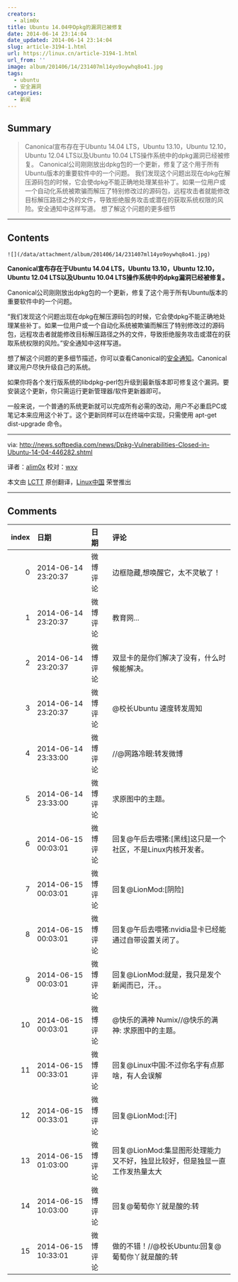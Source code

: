 ```yaml
---
creators:
  - alim0x
title: Ubuntu 14.04中Dpkg的漏洞已被修复
date: 2014-06-14 23:14:04
date_updated: 2014-06-14 23:14:04
slug: article-3194-1.html
url: https://linux.cn/article-3194-1.html
url_from: ''
image: album/201406/14/231407ml14yo9oywhq8o41.jpg
tags:
  - ubuntu
  - 安全漏洞
categories:
  - 新闻
---
```


## Summary

> Canonical宣布存在于Ubuntu 14.04 LTS，Ubuntu 13.10，Ubuntu 12.10，Ubuntu 12.04 LTS以及Ubuntu 10.04 LTS操作系统中的dpkg漏洞已经被修复。 Canonical公司刚刚放出dpkg包的一个更新，修复了这个用于所有Ubuntu版本的重要软件中的一个问题。 我们发现这个问题出现在dpkg在解压源码包的时候，它会使dpkg不能正确地处理某些补丁。如果一位用户或一个自动化系统被欺骗而解压了特别修改过的源码包，远程攻击者就能修改目标解压路径之外的文件，导致拒绝服务攻击或潜在的获取系统权限的风险。安全通知中这样写道。 想了解这个问题的更多细节

***

<!-- more -->

## Contents

`![](/data/attachment/album/201406/14/231407ml14yo9oywhq8o41.jpg)`

**Canonical宣布存在于Ubuntu 14.04 LTS，Ubuntu 13.10，Ubuntu 12.10，Ubuntu 12.04 LTS以及Ubuntu 10.04 LTS操作系统中的dpkg漏洞已经被修复。**

Canonical公司刚刚放出dpkg包的一个更新，修复了这个用于所有Ubuntu版本的重要软件中的一个问题。

“我们发现这个问题出现在dpkg在解压源码包的时候，它会使dpkg不能正确地处理某些补丁。如果一位用户或一个自动化系统被欺骗而解压了特别修改过的源码包，远程攻击者就能修改目标解压路径之外的文件，导致拒绝服务攻击或潜在的获取系统权限的风险。”安全通知中这样写道。

想了解这个问题的更多细节描述，你可以查看Canonical的[安全通知](http://www.ubuntu.com/usn/usn-2242-1/)。Canonical建议用户尽快升级自己的系统。

如果你将各个发行版系统的libdpkg-perl包升级到最新版本即可修复这个漏洞。要安装这个更新，你只需运行更新管理器/软件更新器即可。

一般来说，一个普通的系统更新就可以完成所有必需的改动，用户不必重启PC或笔记本来应用这个补丁。这个更新同样可以在终端中实现，只需使用 apt-get dist-upgrade 命令。

---

via: <http://news.softpedia.com/news/Dpkg-Vulnerabilities-Closed-in-Ubuntu-14-04-446282.shtml>

译者：[alim0x](https://github.com/alim0x) 校对：[wxy](https://github.com/wxy)

本文由 [LCTT](https://github.com/LCTT/TranslateProject) 原创翻译，[Linux中国](https://linux.cn/) 荣誉推出

***

## Comments

|   index | 日期                | 日期     | 评论                                                                        |
|--------:|:--------------------|:---------|:----------------------------------------------------------------------------|
|       0 | 2014-06-14 23:20:37 | 微博评论 | 边框隐藏,想唤醒它，太不灵敏了！                                             |
|       1 | 2014-06-14 23:20:37 | 微博评论 | 教育网...                                                                   |
|       2 | 2014-06-14 23:20:37 | 微博评论 | 双显卡的是你们解决了没有，什么时候能解决。                                  |
|       3 | 2014-06-14 23:20:37 | 微博评论 | @校长Ubuntu 速度转发周知                                                    |
|       4 | 2014-06-14 23:33:00 | 微博评论 | //@网路冷眼:转发微博                                                        |
|       5 | 2014-06-14 23:33:00 | 微博评论 | 求原图中的主题。                                                            |
|       6 | 2014-06-15 00:03:01 | 微博评论 | 回复@午后去喂猪:[黑线]这只是一个社区，不是Linux内核开发者。                 |
|       7 | 2014-06-15 00:03:01 | 微博评论 | 回复@LionMod:[阴险]                                                         |
|       8 | 2014-06-15 00:03:01 | 微博评论 | 回复@午后去喂猪:nvidia显卡已经能通过自带设置关闭了。                        |
|       9 | 2014-06-15 00:03:01 | 微博评论 | 回复@LionMod:就是，我只是发个新闻而已，汗。。                               |
|      10 | 2014-06-15 00:03:01 | 微博评论 | @快乐的满神 Numix//@快乐的满神: 求原图中的主题。                            |
|      11 | 2014-06-15 00:33:01 | 微博评论 | 回复@Linux中国:不过你名字有点那啥，有人会误解                               |
|      12 | 2014-06-15 00:33:01 | 微博评论 | 回复@LionMod:[汗]                                                           |
|      13 | 2014-06-15 01:03:00 | 微博评论 | 回复@LionMod:集显图形处理能力又不好，独显比较好，但是独显一直工作发热量太大 |
|      14 | 2014-06-15 10:03:00 | 微博评论 | 回复@葡萄你丫就是酸的:转                                                    |
|      15 | 2014-06-15 10:33:01 | 微博评论 | 做的不错！//@校长Ubuntu:回复@葡萄你丫就是酸的:转                            |
